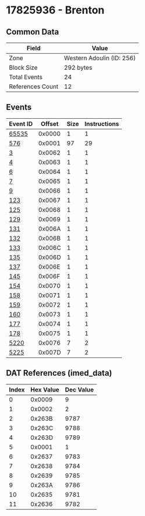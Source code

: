 # 17825936 - Brenton

## Common Data

| Field            | Value                     |
|------------------|---------------------------|
| Zone             | Western Adoulin (ID: 256) |
| Block Size       | 292 bytes                 |
| Total Events     | 24                        |
| References Count | 12                        |

## Events

| Event ID            | Offset   |   Size |   Instructions |
|---------------------|----------|--------|----------------|
| [65535](./65535.md) | 0x0000   |      1 |              1 |
| [576](./576.md)     | 0x0001   |     97 |             29 |
| [3](./3.md)         | 0x0062   |      1 |              1 |
| [4](./4.md)         | 0x0063   |      1 |              1 |
| [6](./6.md)         | 0x0064   |      1 |              1 |
| [7](./7.md)         | 0x0065   |      1 |              1 |
| [9](./9.md)         | 0x0066   |      1 |              1 |
| [123](./123.md)     | 0x0067   |      1 |              1 |
| [125](./125.md)     | 0x0068   |      1 |              1 |
| [129](./129.md)     | 0x0069   |      1 |              1 |
| [131](./131.md)     | 0x006A   |      1 |              1 |
| [132](./132.md)     | 0x006B   |      1 |              1 |
| [133](./133.md)     | 0x006C   |      1 |              1 |
| [135](./135.md)     | 0x006D   |      1 |              1 |
| [137](./137.md)     | 0x006E   |      1 |              1 |
| [145](./145.md)     | 0x006F   |      1 |              1 |
| [154](./154.md)     | 0x0070   |      1 |              1 |
| [158](./158.md)     | 0x0071   |      1 |              1 |
| [159](./159.md)     | 0x0072   |      1 |              1 |
| [160](./160.md)     | 0x0073   |      1 |              1 |
| [177](./177.md)     | 0x0074   |      1 |              1 |
| [178](./178.md)     | 0x0075   |      1 |              1 |
| [5220](./5220.md)   | 0x0076   |      7 |              2 |
| [5225](./5225.md)   | 0x007D   |      7 |              2 |

## DAT References (imed_data)

|   Index | Hex Value   |   Dec Value |
|---------|-------------|-------------|
|       0 | 0x0009      |           9 |
|       1 | 0x0002      |           2 |
|       2 | 0x263B      |        9787 |
|       3 | 0x263C      |        9788 |
|       4 | 0x263D      |        9789 |
|       5 | 0x0001      |           1 |
|       6 | 0x2637      |        9783 |
|       7 | 0x2638      |        9784 |
|       8 | 0x2639      |        9785 |
|       9 | 0x263A      |        9786 |
|      10 | 0x2635      |        9781 |
|      11 | 0x2636      |        9782 |
